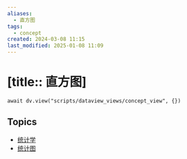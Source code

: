 ```yaml
---
aliases:
  - 直方图
tags:
  - concept
created: 2024-03-08 11:15
last_modified: 2025-01-08 11:09
---
```


# [title:: 直方图]

```dataviewjs
await dv.view("scripts/dataview_views/concept_view", {})
```

## Topics

- [统计学](_statistics_.md)
- [统计图](../topics/_chart_.md)
